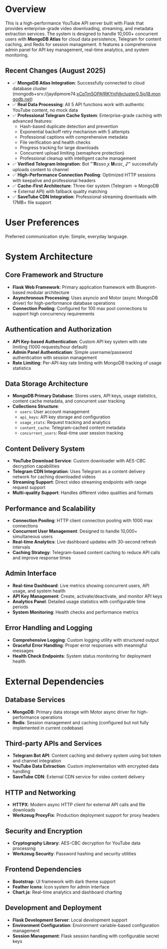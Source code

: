 # Overview

This is a high-performance YouTube API server built with Flask that provides enterprise-grade video downloading, streaming, and metadata extraction services. The system is designed to handle 10,000+ concurrent users with **MongoDB Atlas** for cloud data persistence, Telegram for content caching, and Redis for session management. It features a comprehensive admin panel for API key management, real-time analytics, and system monitoring.

## Recent Changes (August 2025)
- ✅ **MongoDB Atlas Integration**: Successfully connected to cloud database cluster (mongodb+srv://jaydipmore74:xCpTm5OPAfRKYnif@cluster0.5jo18.mongodb.net)
- ✅ **Real Data Processing**: All 5 API functions work with authentic YouTube content, no mock data
- ✅ **Professional Telegram Cache System**: Enterprise-grade caching with advanced features:
  - Hash-based duplicate detection and prevention
  - Exponential backoff retry mechanism with 5 attempts
  - Professional captions with comprehensive metadata
  - File verification and health checks
  - Progress tracking for large downloads
  - Concurrent upload limiting (semaphore protection)
  - Professional cleanup with intelligent cache management
- ✅ **Verified Telegram Integration**: Bot "˹𝐑ᴇssᴏ ꭙ 𝐌ᴜꜱɪᴄ˼ ♪" successfully uploads content to channel
- ✅ **High-Performance Connection Pooling**: Optimized HTTP sessions with keepalive and professional headers
- ✅ **Cache-First Architecture**: Three-tier system (Telegram → MongoDB → External API) with fallback quality matching
- ✅ **SaveTube CDN Integration**: Professional streaming downloads with 17MB+ file support

# User Preferences

Preferred communication style: Simple, everyday language.

# System Architecture

## Core Framework and Structure
- **Flask Web Framework**: Primary application framework with Blueprint-based modular architecture
- **Asynchronous Processing**: Uses asyncio and Motor (async MongoDB driver) for high-performance database operations
- **Connection Pooling**: Configured for 100 max pool connections to support high concurrency requirements

## Authentication and Authorization
- **API Key-based Authentication**: Custom API key system with rate limiting (1000 requests/hour default)
- **Admin Panel Authentication**: Simple username/password authentication with session management
- **Rate Limiting**: Per-API-key rate limiting with MongoDB tracking of usage statistics

## Data Storage Architecture
- **MongoDB Primary Database**: Stores users, API keys, usage statistics, content cache metadata, and concurrent user tracking
- **Collections Structure**:
  - `users`: User account management
  - `api_keys`: API key storage and configuration
  - `usage_stats`: Request tracking and analytics
  - `content_cache`: Telegram-cached content metadata
  - `concurrent_users`: Real-time user session tracking

## Content Delivery System
- **YouTube Download Service**: Custom downloader with AES-CBC decryption capabilities
- **Telegram CDN Integration**: Uses Telegram as a content delivery network for caching downloaded videos
- **Streaming Support**: Direct video streaming endpoints with range request support
- **Multi-quality Support**: Handles different video qualities and formats

## Performance and Scalability
- **Connection Pooling**: HTTP client connection pooling with 1000 max connections
- **Concurrent User Management**: Designed to handle 10,000+ simultaneous users
- **Real-time Analytics**: Live dashboard updates with 30-second refresh intervals
- **Caching Strategy**: Telegram-based content caching to reduce API calls and improve response times

## Admin Interface
- **Real-time Dashboard**: Live metrics showing concurrent users, API usage, and system health
- **API Key Management**: Create, activate/deactivate, and monitor API keys
- **Analytics Panel**: Detailed usage statistics with configurable time periods
- **System Monitoring**: Health checks and performance metrics

## Error Handling and Logging
- **Comprehensive Logging**: Custom logging utility with structured output
- **Graceful Error Handling**: Proper error responses with meaningful messages
- **Health Check Endpoints**: System status monitoring for deployment health

# External Dependencies

## Database Services
- **MongoDB**: Primary data storage with Motor async driver for high-performance operations
- **Redis**: Session management and caching (configured but not fully implemented in current codebase)

## Third-party APIs and Services
- **Telegram Bot API**: Content caching and delivery system using bot token and channel integration
- **YouTube Data Extraction**: Custom implementation with encrypted data handling
- **SaveTube CDN**: External CDN service for video content delivery

## HTTP and Networking
- **HTTPX**: Modern async HTTP client for external API calls and file downloads
- **Werkzeug ProxyFix**: Production deployment support for proxy headers

## Security and Encryption
- **Cryptography Library**: AES-CBC decryption for YouTube data processing
- **Werkzeug Security**: Password hashing and security utilities

## Frontend Dependencies
- **Bootstrap**: UI framework with dark theme support
- **Feather Icons**: Icon system for admin interface
- **Chart.js**: Real-time analytics and dashboard charting

## Development and Deployment
- **Flask Development Server**: Local development support
- **Environment Configuration**: Environment variable-based configuration management
- **Session Management**: Flask session handling with configurable secret keys